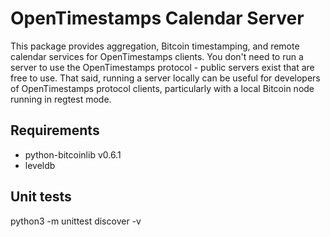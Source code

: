 # OpenTimestamps Calendar Server

This package provides aggregation, Bitcoin timestamping, and remote calendar
services for OpenTimestamps clients. You don't need to run a server to use the
OpenTimestamps protocol - public servers exist that are free to use. That said,
running a server locally can be useful for developers of OpenTimestamps
protocol clients, particularly with a local Bitcoin node running in regtest
mode.


## Requirements

* python-bitcoinlib v0.6.1
* leveldb


## Unit tests

python3 -m unittest discover -v
